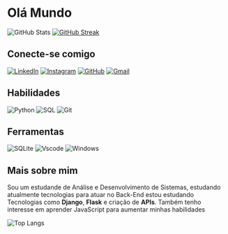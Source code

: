 
# Olá Mundo

![GitHub Stats](https://github-readme-stats.vercel.app/api?username=Joaovictor163&theme=transparent&bg_color=000&border_color=30A3DC&show_icons=true&icon_color=30A3DC&title_color=E94D5F&text_color=FFF)
[![GitHub Streak](https://streak-stats.demolab.com/?user=Joaovictor163&theme=bear&background=000&border=30A3DC&dates=FFF)](https://git.io/streak-stats)


## Conecte-se comigo

[![LinkedIn](https://img.shields.io/badge/LinkedIn-0077B5?style=for-the-badge&logo=linkedin&logoColor=white)](https://www.linkedin.com/in/joão-victor-martins-ferreira-b8b8b52b1/)
[![Instagram](https://img.shields.io/badge/-Instagram-%23E4405F?style=for-the-badge&logo=instagram&logoColor=white)](https://www.instagram.com/jones_otaku/)
[![GitHub](https://img.shields.io/badge/GitHub-100000?style=for-the-badge&logo=github&logoColor=white)](https://github.com/Joaovictor163)
[![Gmail](https://img.shields.io/badge/Gmail-333333?style=for-the-badge&logo=gmail&logoColor=red)](mailto:martinsferreiraj540@gmail.com)

## Habilidades

![Python](https://img.shields.io/badge/python-3670A0?style=for-the-badge&logo=python&logoColor=ffdd54)
![SQL](https://img.shields.io/badge/SQL-336791?style=for-the-badge&logo=postgresql&logoColor=white)
![Git](https://img.shields.io/badge/GIT-E44C30?style=for-the-badge&logo=git&logoColor=white)

## Ferramentas

![SQLite](https://img.shields.io/badge/SQLite-000?style=for-the-badge&logo=sqlite&logoColor=07405E)
![Vscode](https://img.shields.io/badge/Visual_studio_code-007ACC?style=for-the-badge&logo=visual-studio-code&logoColor=white)
![Windows](https://img.shields.io/badge/Windows-000?style=for-the-badge&logo=windows&logoColor=2CA5E0)


## Mais sobre mim

Sou um estudande de Análise e Desenvolvimento de Sistemas, estudando atualmente tecnologias para atuar no Back-End estou estudando Tecnologias como **Django**, **Flask** e criação de **APIs**. Também tenho interesse em aprender JavaScript para aumentar minhas habilidades 

![Top Langs](https://github-readme-stats-git-masterrstaa-rickstaa.vercel.app/api/top-langs/?username=Joaovictor163&layout=compact&bg_color=000&border_color=30A3DC&title_color=E94D5F&text_color=FFF)
